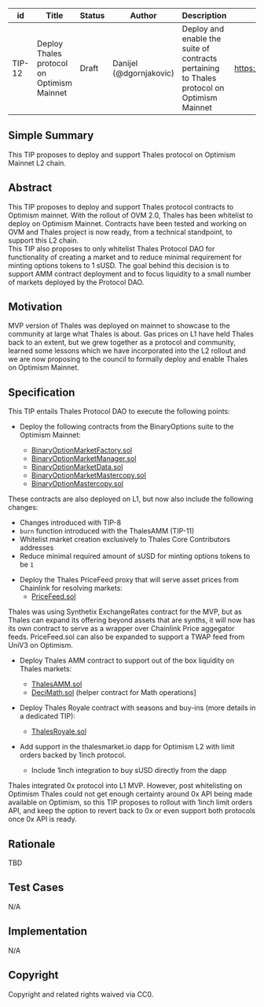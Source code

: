 | id | Title | Status | Author | Description | Discussions to | Created |
| ----------- | ----------- | ----------- | ----------- | ----------- | ----------- | ----------- |
| TIP-12 | Deploy Thales protocol on Optimism Mainnet | Draft | Danijel (@dgornjakovic) | Deploy and enable the suite of contracts pertaining to Thales protocol on Optimism Mainnet | https://discord.gg/8bzFdpGTrp | 2021-12-10
 
## Simple Summary
 
This TIP proposes to deploy and support Thales protocol on Optimism Mainnet L2 chain.
 
## Abstract
 
This TIP proposes to deploy and support Thales protocol contracts to Optimism mainnet. With the rollout of OVM 2.0, Thales has been whitelist to deploy on Optimism Mainnet. Contracts have been tested and working on OVM and Thales project is now ready, from a technical standpoint, to support this L2 chain.  
This TIP also proposes to only whitelist Thales Protocol DAO for functionality of creating a market and to reduce minimal requirement for minting options tokens to 1 sUSD. The goal behind this decision is to support AMM contract deployment and to focus liquidity to a small number of markets deployed by the Protocol DAO.
 
## Motivation
 
MVP version of Thales was deployed on mainnet to showcase to the community at large what Thales is about. Gas prices on L1 have held Thales back to an extent, but we grew together as a protocol and community, learned some lessons which we have incorporated into the L2 rollout and we are now proposing to the council to formally deploy and enable Thales on Optimism Mainnet.
 
## Specification
 
This TIP entails Thales Protocol DAO to execute the following points:  

* Deploy the following contracts from the BinaryOptions suite to the Optimism Mainnet:  

    * [BinaryOptionMarketFactory.sol](https://github.com/thales-markets/contracts/blob/main/contracts/BinaryOptions/BinaryOptionMarketFactory.sol)
    * [BinaryOptionMarketManager.sol](https://github.com/thales-markets/contracts/blob/main/contracts/BinaryOptions/BinaryOptionMarketManager.sol)
    * [BinaryOptionMarketData.sol](https://github.com/thales-markets/contracts/blob/main/contracts/BinaryOptions/BinaryOptionMarketData.sol)
    * [BinaryOptionMarketMastercopy.sol](https://github.com/thales-markets/contracts/blob/main/contracts/BinaryOptions/BinaryOptionMarketMastercopy.sol)
    * [BinaryOptionMastercopy.sol](https://github.com/thales-markets/contracts/blob/main/contracts/BinaryOptions/BinaryOptionMastercopy.sol)
      
These contracts are also deployed on L1, but now also include the following changes: 
 - Changes introduced with TIP-8
 - `burn` function introduced with the ThalesAMM (TIP-11)
 - Whitelist market creation exclusively to Thales Core Contributors addresses
 - Reduce minimal required amount of sUSD for minting options tokens to be `1`
    
* Deploy the Thales PriceFeed proxy that will serve asset prices from Chainlink for resolving markets:
    * [PriceFeed.sol](https://github.com/thales-markets/contracts/blob/main/contracts/PriceFeed/PriceFeed.sol)  
    
Thales was using Synthetix ExchangeRates contract for the MVP, but as Thales can expand its offering beyond assets that are synths, it will now has its own contract to serve as a wrapper over Chainlink Price aggegator feeds. PriceFeed.sol can also be expanded to support a TWAP feed from UniV3 on Optimism.

* Deploy Thales AMM contract to support out of the box liquidity on Thales markets:

    * [ThalesAMM.sol](https://github.com/thales-markets/contracts/blob/ThalesAMM/contracts/AMM/ThalesAMM.sol)
    * [DeciMath.sol](https://github.com/thales-markets/contracts/blob/ThalesAMM/contracts/AMM/DeciMath.sol) (helper contract for Math operations]

* Deploy Thales Royale contract with seasons and buy-ins (more details in a dedicated TIP):
    * [ThalesRoyale.sol](https://github.com/thales-markets/contracts/blob/ThalesAMM/contracts/ThalesRoyale/ThalesRoyale.sol) 

* Add support in the thalesmarket.io dapp for Optimism L2 with limit orders backed by 1inch protocol.
    * Include 1inch integration to buy sUSD directly from the dapp

Thales integrated 0x protocol into L1 MVP. However, post whitelisting on Optimism Thales could not get enough certainty around 0x API being made available on Optimism, so this TIP proposes to rollout with 1inch limit orders API, and keep the option to revert back to 0x or even support both protocols once 0x API is ready.  

## Rationale
TBD
 
## Test Cases
N/A
## Implementation
N/A 
## Copyright
 
Copyright and related rights waived via CC0.
